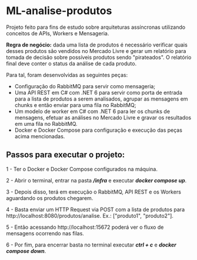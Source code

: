 # ML-analise-produtos

Projeto feito para fins de estudo sobre arquiteturas assíncronas utilizando conceitos de APIs, Workers e Mensageria.

<b>Regra de negócio:</b> dada uma lista de produtos é necessário verificar quais desses produtos são vendidos no Mercado Livre e gerar um relatório para tomada de decisão sobre possíveis produtos sendo "pirateados". O relatório final deve conter o status da análise de cada produto.

Para tal, foram desenvolvidas as seguintes peças: 
- Configuração do RabbitMQ para servir como mensageria;
- Uma API REST em C# com .NET 6 para servir como porta de entrada para a lista de produtos a serem analisados, agrupar as mensagens em chunks e então enviar para uma fila no RabbitMQ;
- Um modelo de worker em C# com .NET 6 para ler os chunks de mensagens, efetuar as análises no Mercado Livre e gravar os resultados em uma fila no RabbitMQ.
- Docker e Docker Compose para configuração e execução das peças acima mencionadas.

## Passos para executar o projeto:

1 - Ter o Docker e Docker Compose configurados na máquina.

2 - Abrir o terminal, entrar na pasta <b><i>/infra</i></b> e executar <b><i>docker compose up</i></b>.

3 - Depois disso, terá em execução o RabbitMQ, API REST e os Workers aguardando os produtos chegarem.

4 - Basta enviar um HTTP Request via POST com a lista de produtos para http://localhost:8080/produtos/analise. Ex.: ["produto1", "produto2"].

5 - Então acessando http://localhost:15672 poderá ver o fluxo de mensagens ocorrendo nas filas.

6 - Por fim, para encerrar basta no terminal executar <b><i>ctrl + c</i></b> e <b><i>docker compose down</i></b>.